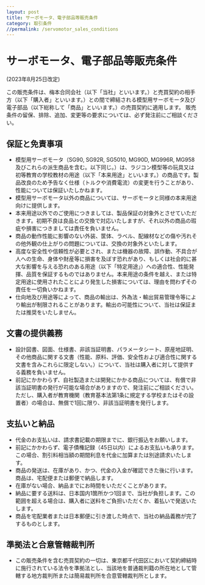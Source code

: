 ```yaml
---
layout: post
title: サーボモータ、電子部品等販売条件
category: 取引条件
//permalink: /servomotor_sales_conditions
---
```



# サーボモータ、電子部品等販売条件

(2023年8月25日改定)

この販売条件は、梅本合同会社（以下「当社」といいます。）と売買契約の相手方（以下「購入者」といいます。）との間で締結される模型用サーボモータ及び電子部品（以下総称して「商品」といいます。）の売買契約に適用します。
販売条件の留保、排除、追加、変更等の要求については、必ず発注前にご相談ください。

## 保証と免責事項
* 模型用サーボモータ（SG90, SG92R, SG5010, MG90D, MG996R, MG958及びこれらの派生商品を含む。以下同じ。）は、ラジコン模型等の玩具又は初等教育の学校教材の用途（以下「本来用途」といいます。）の商品です。製品改良のため予告なく仕様（トルクや消費電流）の変更を行うことがあり、性能については保証いたしかねます。
* 模型用サーボモータ以外の商品については、サーボモータと同様の本来用途向けに提供します。
* 本来用途以外でのご使用につきましては、製品保証の対象外とさせていただきます。初期不良は良品との交換で対応いたしますが、それ以外の商品の瑕疵や損害につきましては責任を負いません。
* 商品の動作性能に影響のない外装、筐体、ラベル、配線材などの傷や汚れその他外観の仕上がりの問題については、交換の対象外といたします。
* 高度な安全性や信頼性が必要とされ、または機器の故障、誤作動、不具合が人への生命、身体や財産等に損害を及ぼす恐れがあり、もしくは社会的に甚大な影響を与える恐れのある用途（以下「特定用途」）への適合性、性能発揮、品質を保証するものではありません。本来用途の条件を越え、または特定用途に使用されたことにより発生した損害については、理由を問わずその責任を一切負いかねます。
* 仕向地及び用途等によって、商品の輸出は、外為法・輸出貿易管理令等により輸出が制限されることがあります。輸出の可能性について、当社は保証または推奨をいたしません。

## 文書の提供義務
* 設計図書、図面、仕様書、非該当証明書、パラメータシート、原産地証明、その他商品に関する文書（性能、原料、評価、安全性および適合性に関する文書を含みこれらに限定しない。）について、当社は購入者に対して提供する義務を負いません。
* 前記にかかわらず、自社製造または開発にかかる商品については、有償で非該当証明書の発行が可能な場合がありますので、発注前にご相談ください。ただし、購入者が教育機関（教育基本法第1条に規定する学校またはその設置者）の場合は、無償で1回に限り、非該当証明書を発行します。
  
## 支払いと納品
* 代金のお支払いは、請求書記載の期限までに、銀行振込をお願いします。
* 前記にかかわらず、電子債権記録（45日以内）によるお支払いも承ります。この場合、割引料相当額の期間利息を代金に加算または別途請求いたします。
* 商品の発送は、在庫があり、かつ、代金の入金が確認できた後に行います。商品は、宅配便または郵便で納品します。
* 在庫がない場合、納品までにお時間をいただくことがあります。
* 納品に要する送料は、日本国内1箇所かつ1回まで、当社が負担します。この範囲を超える場合は、購入者に送料をご負担いただくか、着払いで発送いたします。
* 商品を宅配業者または日本郵便に引き渡した時点で、当社の納品義務が完了するものとします。

## 準拠法と合意管轄裁判所
* この販売条件を含む売買契約の一切は、東京都千代田区において契約締結時に施行されている法令を準拠法とし、当該地を普通裁判籍の所在地として管轄する地方裁判所または簡易裁判所を合意管轄裁判所とします。

